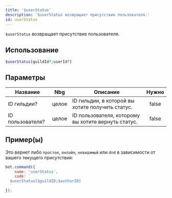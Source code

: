 ```yaml
---
title: '$userStatus'
description: '$userStatus возвращает присутствие пользователя.'
id: userStatus
---
```


`$userStatus` возвращает присутствие пользователя.

## Использование

```php
$userStatus[guildId?;userId?]
```

## Параметры

| Название         | Nbg   | Описание                                            | Нужно |
| ---------------- | ----- | --------------------------------------------------- |:-----:|
| ID гильдии?      | целое | ID гильдии, в которой вы хотите получить статус.    | false |
| ID пользователя? | целое | ID пользователя, которому вы хотите вернуть статус. | false |

## Пример(ы)

Это вернет либо `простое`, `онлайн`, `невидимый` или `dnd` в зависимости от вашего текущего присутствия:

```javascript
bot.command({
    name: 'userStatus',
    code: `
  $userStatus[$guildID;$authorID]
  `
});
```
